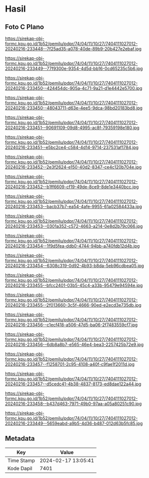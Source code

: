 # Hasil

## Foto C Plano

https://sirekap-obj-formc.kpu.go.id/1b52/pemilu/pdpr/74/04/11/10/27/7404111027012-20240216-233448--7f25ad35-a078-40de-89b9-20b427e2ebaf.jpg

https://sirekap-obj-formc.kpu.go.id/1b52/pemilu/pdpr/74/04/11/10/27/7404111027012-20240216-233449--77f9300e-9354-4d5d-bb16-0cd65235c5b6.jpg

https://sirekap-obj-formc.kpu.go.id/1b52/pemilu/pdpr/74/04/11/10/27/7404111027012-20240216-233450--424454dc-905a-4c71-9a21-d1e4442e5700.jpg

https://sirekap-obj-formc.kpu.go.id/1b52/pemilu/pdpr/74/04/11/10/27/7404111027012-20240216-233450--48043711-d63e-4ee5-9dca-98bd20183bd8.jpg

https://sirekap-obj-formc.kpu.go.id/1b52/pemilu/pdpr/74/04/11/10/27/7404111027012-20240216-233451--90691109-09d8-4995-ac8f-79359198e180.jpg

https://sirekap-obj-formc.kpu.go.id/1b52/pemilu/pdpr/74/04/11/10/27/7404111027012-20240216-233451--e5bc2ce4-c584-4d14-9714-237531af1784.jpg

https://sirekap-obj-formc.kpu.go.id/1b52/pemilu/pdpr/74/04/11/10/27/7404111027012-20240216-233452--2e3f2624-e150-40d2-8347-ce4c120b704e.jpg

https://sirekap-obj-formc.kpu.go.id/1b52/pemilu/pdpr/74/04/11/10/27/7404111027012-20240216-233452--b1ff6609-cf19-49de-8ce9-8de1e3440bcc.jpg

https://sirekap-obj-formc.kpu.go.id/1b52/pemilu/pdpr/74/04/11/10/27/7404111027012-20240216-233453--bacb37b7-ea54-4afe-9955-61a02584433a.jpg

https://sirekap-obj-formc.kpu.go.id/1b52/pemilu/pdpr/74/04/11/10/27/7404111027012-20240216-233453--0301a352-c572-4663-a214-0e8d2b79c066.jpg

https://sirekap-obj-formc.kpu.go.id/1b52/pemilu/pdpr/74/04/11/10/27/7404111027012-20240216-233454--1f9d5fea-ddb0-4744-94bb-a740fdb12d4b.jpg

https://sirekap-obj-formc.kpu.go.id/1b52/pemilu/pdpr/74/04/11/10/27/7404111027012-20240216-233454--6308c319-0d92-4b93-b8da-5eb96cdbea05.jpg

https://sirekap-obj-formc.kpu.go.id/1b52/pemilu/pdpr/74/04/11/10/27/7404111027012-20240216-233455--bfcc2401-03b5-45c4-a33b-95479e94594e.jpg

https://sirekap-obj-formc.kpu.go.id/1b52/pemilu/pdpr/74/04/11/10/27/7404111027012-20240216-233455--2f013660-3c5f-4666-90ed-e2ecd3e735db.jpg

https://sirekap-obj-formc.kpu.go.id/1b52/pemilu/pdpr/74/04/11/10/27/7404111027012-20240216-233456--c1ecf418-a506-47d5-ba06-2f7483559cf7.jpg

https://sirekap-obj-formc.kpu.go.id/1b52/pemilu/pdpr/74/04/11/10/27/7404111027012-20240216-233456--6db8a8b7-e565-46e4-bea3-2257425b72e9.jpg

https://sirekap-obj-formc.kpu.go.id/1b52/pemilu/pdpr/74/04/11/10/27/7404111027012-20240216-233457--f1258701-2c95-4108-a40f-c9fae1f2011d.jpg

https://sirekap-obj-formc.kpu.go.id/1b52/pemilu/pdpr/74/04/11/10/27/7404111027012-20240216-233457--d5cedc41-4b38-4837-8173-ed8dae122a44.jpg

https://sirekap-obj-formc.kpu.go.id/1b52/pemilu/pdpr/74/04/11/10/27/7404111027012-20240216-233458--b437d463-7971-49b0-97aa-a05a80251c90.jpg

https://sirekap-obj-formc.kpu.go.id/1b52/pemilu/pdpr/74/04/11/10/27/7404111027012-20240216-233449--5659eabd-a9b5-4d36-b487-012d63b5fc85.jpg


## Metadata

| Key        | Value               |
| ---------- | ------------------- |
| Time Stamp | 2024-02-17 13:05:41 |
| Kode Dapil | 7401                |



